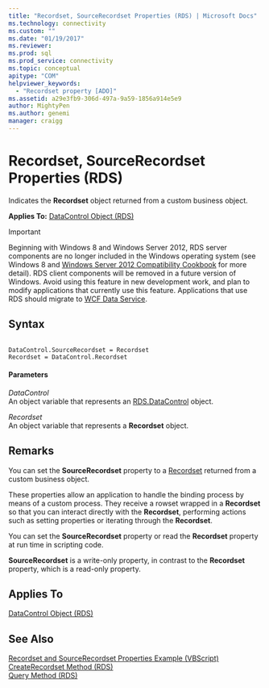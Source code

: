 ```yaml
---
title: "Recordset, SourceRecordset Properties (RDS) | Microsoft Docs"
ms.technology: connectivity
ms.custom: ""
ms.date: "01/19/2017"
ms.reviewer: 
ms.prod: sql  
ms.prod_service: connectivity
ms.topic: conceptual
apitype: "COM"
helpviewer_keywords: 
  - "Recordset property [ADO]"
ms.assetid: a29e3fb9-306d-497a-9a59-1856a914e5e9
author: MightyPen
ms.author: genemi
manager: craigg
---
```

# Recordset, SourceRecordset Properties (RDS)
Indicates the **Recordset** object returned from a custom business object.  
  
 **Applies To:** [DataControl Object (RDS)](../../../ado/reference/rds-api/datacontrol-object-rds.md)  
  
> [!IMPORTANT]
>  Beginning with Windows 8 and Windows Server 2012, RDS server components are no longer included in the Windows operating system (see Windows 8 and [Windows Server 2012 Compatibility Cookbook](https://www.microsoft.com/download/details.aspx?id=27416) for more detail). RDS client components will be removed in a future version of Windows. Avoid using this feature in new development work, and plan to modify applications that currently use this feature. Applications that use RDS should migrate to [WCF Data Service](https://go.microsoft.com/fwlink/?LinkId=199565).  
  
## Syntax  
  
```  
  
DataControl.SourceRecordset = Recordset  
Recordset = DataControl.Recordset   
```  
  
#### Parameters  
 *DataControl*  
 An object variable that represents an [RDS.DataControl](../../../ado/reference/rds-api/datacontrol-object-rds.md) object.  
  
 *Recordset*  
 An object variable that represents a **Recordset** object.  
  
## Remarks  
 You can set the **SourceRecordset** property to a [Recordset](../../../ado/reference/ado-api/recordset-object-ado.md) returned from a custom business object.  
  
 These properties allow an application to handle the binding process by means of a custom process. They receive a rowset wrapped in a **Recordset** so that you can interact directly with the **Recordset**, performing actions such as setting properties or iterating through the **Recordset**.  
  
 You can set the **SourceRecordset** property or read the **Recordset** property at run time in scripting code.  
  
 **SourceRecordset** is a write-only property, in contrast to the **Recordset** property, which is a read-only property.  
  
## Applies To  
 [DataControl Object (RDS)](../../../ado/reference/rds-api/datacontrol-object-rds.md)  
  
## See Also  
 [Recordset and SourceRecordset Properties Example (VBScript)](../../../ado/reference/rds-api/recordset-and-sourcerecordset-properties-example-vbscript.md)   
 [CreateRecordset Method (RDS)](../../../ado/reference/rds-api/createrecordset-method-rds.md)   
 [Query Method (RDS)](../../../ado/reference/rds-api/query-method-rds.md)


